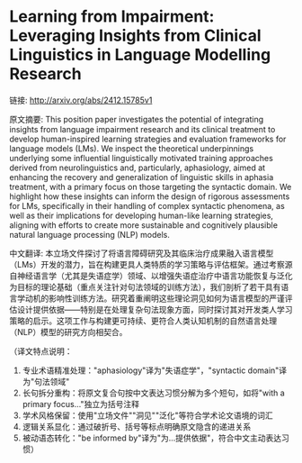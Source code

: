 # Learning from Impairment: Leveraging Insights from Clinical Linguistics in Language Modelling Research

链接: http://arxiv.org/abs/2412.15785v1

原文摘要:
This position paper investigates the potential of integrating insights from
language impairment research and its clinical treatment to develop
human-inspired learning strategies and evaluation frameworks for language
models (LMs). We inspect the theoretical underpinnings underlying some
influential linguistically motivated training approaches derived from
neurolinguistics and, particularly, aphasiology, aimed at enhancing the
recovery and generalization of linguistic skills in aphasia treatment, with a
primary focus on those targeting the syntactic domain. We highlight how these
insights can inform the design of rigorous assessments for LMs, specifically in
their handling of complex syntactic phenomena, as well as their implications
for developing human-like learning strategies, aligning with efforts to create
more sustainable and cognitively plausible natural language processing (NLP)
models.

中文翻译:
本立场文件探讨了将语言障碍研究及其临床治疗成果融入语言模型（LMs）开发的潜力，旨在构建更具人类特质的学习策略与评估框架。通过考察源自神经语言学（尤其是失语症学）领域、以增强失语症治疗中语言功能恢复与泛化为目标的理论基础（重点关注针对句法领域的训练方法），我们剖析了若干具有语言学动机的影响性训练方法。研究着重阐明这些理论洞见如何为语言模型的严谨评估设计提供依据——特别是在处理复杂句法现象方面，同时探讨其对开发类人学习策略的启示。这项工作与构建更可持续、更符合人类认知机制的自然语言处理（NLP）模型的研究方向相契合。

（译文特点说明：
1. 专业术语精准处理："aphasiology"译为"失语症学"，"syntactic domain"译为"句法领域"
2. 长句拆分重构：将原文复合句按中文表达习惯分解为多个短句，如将"with a primary focus..."独立为括号注释
3. 学术风格保留：使用"立场文件""洞见""泛化"等符合学术论文语境的词汇
4. 逻辑关系显化：通过破折号、括号等标点明确原文隐含的递进关系
5. 被动语态转化："be informed by"译为"为...提供依据"，符合中文主动表达习惯）
